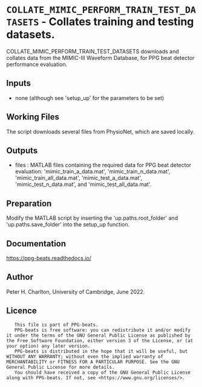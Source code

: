 # `COLLATE_MIMIC_PERFORM_TRAIN_TEST_DATASETS` - Collates training and testing datasets.
COLLATE_MIMIC_PERFORM_TRAIN_TEST_DATASETS downloads and collates data from the MIMIC-III
Waveform Database, for PPG beat detector performance evaluation.

##  Inputs
+   none (although see 'setup_up' for the parameters to be set)
    
##  Working Files
The script downloads several files from PhysioNet, which are saved locally.

##  Outputs
+   files : MATLAB files containing the required data for PPG beat detector evaluation: 'mimic_train_a_data.mat', 'mimic_train_n_data.mat', 'mimic_train_all_data.mat', 'mimic_test_a_data.mat', 'mimic_test_n_data.mat', and 'mimic_test_all_data.mat'.
    
##  Preparation
Modify the MATLAB script by inserting the 'up.paths.root_folder' and 'up.paths.save_folder' into the setup_up function.

##  Documentation
<https://ppg-beats.readthedocs.io/>

##  Author
Peter H. Charlton, University of Cambridge, June 2022.

##  Licence
       This file is part of PPG-beats.
       PPG-beats is free software: you can redistribute it and/or modify it under the terms of the GNU General Public License as published by the Free Software Foundation, either version 3 of the License, or (at your option) any later version.
       PPG-beats is distributed in the hope that it will be useful, but WITHOUT ANY WARRANTY; without even the implied warranty of MERCHANTABILITY or FITNESS FOR A PARTICULAR PURPOSE. See the GNU General Public License for more details.
       You should have received a copy of the GNU General Public License along with PPG-beats. If not, see <https://www.gnu.org/licenses/>.
